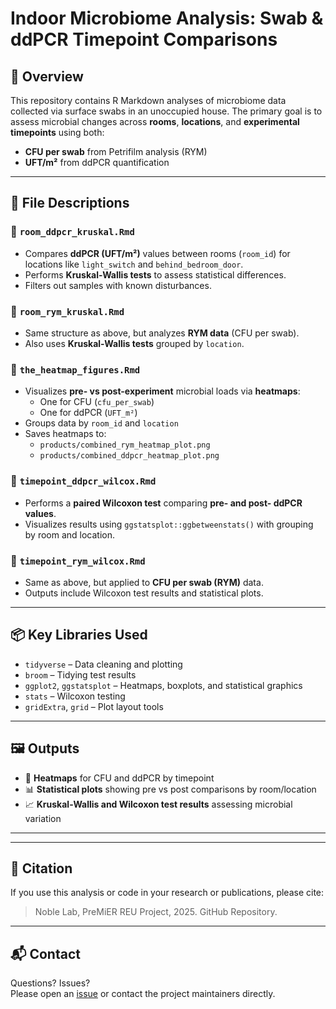 # Indoor Microbiome Analysis: Swab & ddPCR Timepoint Comparisons

## 🧬 Overview

This repository contains R Markdown analyses of microbiome data collected via surface swabs in an unoccupied house. The primary goal is to assess microbial changes across **rooms**, **locations**, and **experimental timepoints** using both:

- **CFU per swab** from Petrifilm analysis (RYM)
- **UFT/m²** from ddPCR quantification

---

## 📂 File Descriptions

### 🔹 `room_ddpcr_kruskal.Rmd`
- Compares **ddPCR (UFT/m²)** values between rooms (`room_id`) for locations like `light_switch` and `behind_bedroom_door`.
- Performs **Kruskal-Wallis tests** to assess statistical differences.
- Filters out samples with known disturbances.

### 🔹 `room_rym_kruskal.Rmd`
- Same structure as above, but analyzes **RYM data** (CFU per swab).
- Also uses **Kruskal-Wallis tests** grouped by `location`.

### 🔹 `the_heatmap_figures.Rmd`
- Visualizes **pre- vs post-experiment** microbial loads via **heatmaps**:
  - One for CFU (`cfu_per_swab`)
  - One for ddPCR (`UFT_m²`)
- Groups data by `room_id` and `location`
- Saves heatmaps to:
  - `products/combined_rym_heatmap_plot.png`
  - `products/combined_ddpcr_heatmap_plot.png`

### 🔹 `timepoint_ddpcr_wilcox.Rmd`
- Performs a **paired Wilcoxon test** comparing **pre- and post- ddPCR values**.
- Visualizes results using `ggstatsplot::ggbetweenstats()` with grouping by room and location.

### 🔹 `timepoint_rym_wilcox.Rmd`
- Same as above, but applied to **CFU per swab (RYM)** data.
- Outputs include Wilcoxon test results and statistical plots.

---

## 📦 Key Libraries Used

- `tidyverse` – Data cleaning and plotting
- `broom` – Tidying test results
- `ggplot2`, `ggstatsplot` – Heatmaps, boxplots, and statistical graphics
- `stats` – Wilcoxon testing
- `gridExtra`, `grid` – Plot layout tools

---

## 🖼️ Outputs

- 🔬 **Heatmaps** for CFU and ddPCR by timepoint
- 📊 **Statistical plots** showing pre vs post comparisons by room/location
- 📈 **Kruskal-Wallis and Wilcoxon test results** assessing microbial variation

---

---

## 🧾 Citation

If you use this analysis or code in your research or publications, please cite:

> Noble Lab, PreMiER REU Project, 2025. GitHub Repository.

---

## 📬 Contact

Questions? Issues?  
Please open an [issue](https://github.com/Manogna111/Indoor_Microbiome_Analysis/issues) or contact the project maintainers directly.



